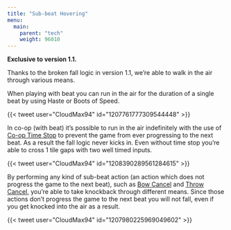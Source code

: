 ```yaml
---
title: "Sub-beat Hovering"
menu:
  main:
    parent: "tech"
    weight: 96010
---
```


**Exclusive to version 1.1.**

Thanks to the broken fall logic in version 1.1, we’re able to walk in the air through various means.

When playing with beat you can run in the air for the duration of a single beat by using Haste or Boots of Speed.

{{< tweet user="CloudMax94" id="1207761777309544448" >}}

In co-op (with beat) it’s possible to run in the air indefinitely with the use of [Co-op Time Stop](/tech/co-op-time-stop/) to prevent the game from ever progressing to the next beat.
As a result the fall logic never kicks in. Even without time stop you’re able to cross 1 tile gaps with two well timed inputs.

{{< tweet user="CloudMax94" id="1208390289561284615" >}}

By performing any kind of sub-beat action (an action which does not progress the game to the next beat), such as [Bow Cancel](/tech/item-cancel/#bow-cancel) and [Throw Cancel](/tech/item-cancel/#throw-cancel), you’re able to take knockback through different means.
Since those actions don’t progress the game to the next beat you will not fall, even if you get knocked into the air as a result.

{{< tweet user="CloudMax94" id="1207980225969049602" >}}
